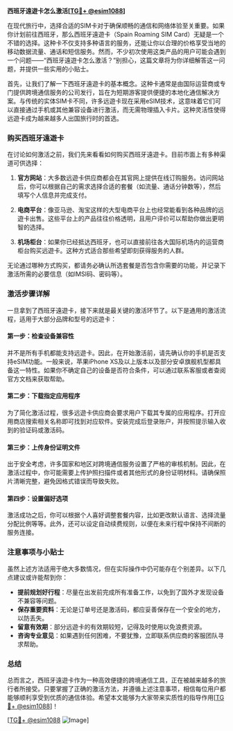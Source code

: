 **西班牙遠遊卡怎么激活[[TG💪+ @esim1088](https://t.me/s/esim1088)]**

在现代旅行中，选择合适的SIM卡对于确保顺畅的通信和网络体验至关重要。如果你计划前往西班牙，那么西班牙遠遊卡（Spain Roaming SIM Card）无疑是一个不错的选择。这种卡不仅支持多种语言的服务，还能让你以合理的价格享受当地的移动数据流量、通话和短信服务。然而，不少初次使用这类产品的用户可能会遇到一个问题——“西班牙遠遊卡怎么激活？”别担心，这篇文章将为你详细解答这一问题，并提供一些实用的小贴士。

首先，让我们了解一下西班牙遠遊卡的基本概念。这种卡通常是由国际运营商或专门提供跨境通信服务的公司发行，旨在为短期游客提供便捷的本地化通信解决方案。与传统的实体SIM卡不同，许多远遊卡现在采用eSIM技术，这意味着它们可以直接通过手机或其他兼容设备进行激活，而无需物理插入卡片。这种灵活性使得远遊卡成为越来越多人出国旅行时的首选。

### **购买西班牙遠遊卡**

在讨论如何激活之前，我们先来看看如何购买西班牙遠遊卡。目前市面上有多种渠道可供选择：

1. **官方网站**：大多数远遊卡供应商都会在其官网上提供在线订购服务。访问网站后，你可以根据自己的需求选择合适的套餐（如流量、通话分钟数等），然后填写个人信息并完成支付。
   
2. **电商平台**：像亚马逊、淘宝这样的大型电商平台上也经常能看到各种品牌的远遊卡出售。这些平台上的产品往往价格透明，且用户评价可以帮助你做出更明智的选择。

3. **机场柜台**：如果你已经抵达西班牙，也可以直接前往各大国际机场内的运营商柜台购买远遊卡。这种方式适合那些希望即刻获得服务的人群。

无论通过哪种方式购买，都请务必确认所选套餐是否包含你需要的功能，并记录下激活所需的必要信息（如IMSI码、密码等）。

### **激活步骤详解**

一旦拿到了西班牙遠遊卡，接下来就是最关键的激活环节了。以下是通用的激活流程，适用于大部分品牌和型号的远遊卡：

#### **第一步：检查设备兼容性**
并不是所有手机都能支持远遊卡。因此，在开始激活前，请先确认你的手机是否支持eSIM功能。一般来说，苹果iPhone XS及以上版本以及部分安卓旗舰机型都具备这一特性。如果你不确定自己的设备是否符合条件，可以通过联系客服或者查阅官方文档来获取帮助。

#### **第二步：下载指定应用程序**
为了简化激活过程，很多远遊卡供应商会要求用户下载其专属的应用程序。打开应用商店搜索相关名称即可找到对应软件。安装完成后登录账户，并按照提示输入收到的验证码或激活码。

#### **第三步：上传身份证明文件**
出于安全考虑，许多国家和地区对跨境通信服务设置了严格的审核机制。因此，在激活过程中，你可能需要上传护照扫描件或者其他形式的身份证明材料。请确保照片清晰完整，避免因格式错误而导致失败。

#### **第四步：设置偏好选项**
激活成功之后，你可以根据个人喜好调整套餐内容，比如更改默认语言、选择流量分配比例等等。此外，还可以设定自动续费规则，以便在未来行程中保持不间断的服务连接。

### **注意事项与小贴士**

虽然上述方法适用于绝大多数情况，但在实际操作中仍可能存在个别差异。以下几点建议或许能帮到你：

- **提前规划好行程**：尽量在出发前完成所有准备工作，以免到了国外才发现设备不兼容等问题。
- **保存重要资料**：无论是订单号还是激活码，都应妥善保存在一个安全的地方，以防丢失。
- **留意有效期**：部分远遊卡的有效期较短，记得及时使用以免浪费资源。
- **咨询专业意见**：如果遇到任何困难，不要犹豫，立即联系供应商的客服团队寻求帮助。

### **总结**

总而言之，西班牙遠遊卡作为一种高效便捷的跨境通信工具，正在被越来越多的旅行者所接受。只要掌握了正确的激活方法，并遵循上述注意事项，相信每位用户都能够顺利享受到优质的通信体验。希望本文能够为大家带来实质性的指导作用[[TG💪+ @esim1088](https://t.me/s/esim1088)]！

[[TG💪+ @esim1088](https://t.me/s/esim1088) ![Image](https://i.postimg.cc/4NQfJmqS/Snipaste-2025-05-13-00-14-12.png)]